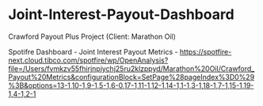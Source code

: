 # Joint-Interest-Payout-Dashboard
Crawford Payout Plus Project (Client: Marathon Oil)

Spotifre Dashboard - Joint Interest Payout Metrics - https://spotfire-next.cloud.tibco.com/spotfire/wp/OpenAnalysis?file=/Users/fvmkzv55fhirjnpiychj25ru2klzppyd/Marathon%20Oil/Crawford_Payout%20Metrics&configurationBlock=SetPage%28pageIndex%3D0%29%3B&options=13-1,10-1,9-1,5-1,6-0,17-1,11-1,12-1,14-1,1-1,3-1,18-1,7-1,15-1,19-1,4-1,2-1

